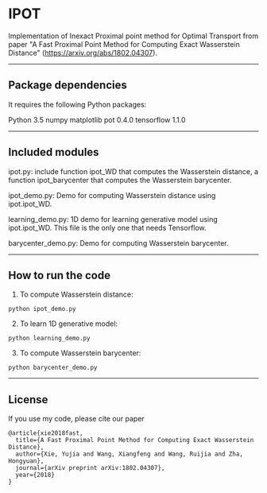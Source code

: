 # IPOT
Implementation of Inexact Proximal point method for Optimal Transport from paper "A Fast Proximal Point Method for Computing Exact Wasserstein Distance" (https://arxiv.org/abs/1802.04307).

--------------------
Package dependencies
--------------------

It requires the following Python packages:

Python 3.5
numpy
matplotlib 
pot 0.4.0
tensorflow 1.1.0

-------------------
Included modules
--------------------

ipot.py: include function ipot_WD that computes the Wasserstein distance, a function ipot_barycenter that computes the Wasserstein barycenter.

ipot_demo.py: Demo for computing Wasserstein distance using ipot.ipot_WD.

learning_demo.py: 1D demo for learning generative model using ipot.ipot_WD. This file is the only one that needs Tensorflow.

barycenter_demo.py: Demo for computing Wasserstein barycenter.

-------------------
How to run the code
-------------------
1. To compute Wasserstein distance:

```
python ipot_demo.py
```

2. To learn 1D generative model:

```
python learning_demo.py
```

3. To compute Wasserstein barycenter:

```
python barycenter_demo.py
```

-------------------
License
-------------------

If you use my code, please cite our paper

```
@article{xie2018fast,
  title={A Fast Proximal Point Method for Computing Exact Wasserstein Distance},
  author={Xie, Yujia and Wang, Xiangfeng and Wang, Ruijia and Zha, Hongyuan},
  journal={arXiv preprint arXiv:1802.04307},
  year={2018}
}
```

